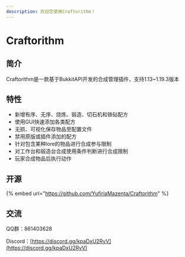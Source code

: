 ```yaml
---
description: 欢迎您使用Craftorithm！
---
```


# Craftorithm

## 简介

Craftorithm是一款基于BukkitAPI开发的合成管理插件，支持1.13\~1.19.3版本

## 特性

* 新增有序、无序、烧炼、锻造、切石机和铁砧配方
* 使用GUI快速添加各类配方
* 无损、可视化保存物品至配置文件
* 禁用原版或插件添加的配方
* 针对包含某种lore的物品进行合成参与限制
* 对工作台和锻造台合成使用条件判断进行合成限制
* 玩家合成物品后执行动作

## 开源

{% embed url="https://github.com/YufiriaMazenta/Craftorithm" %}

## 交流

QQ群：861403628

Discord：[https://discord.gg/kpaDxU2RyV](https://discord.gg/kpaDxU2RyV)

